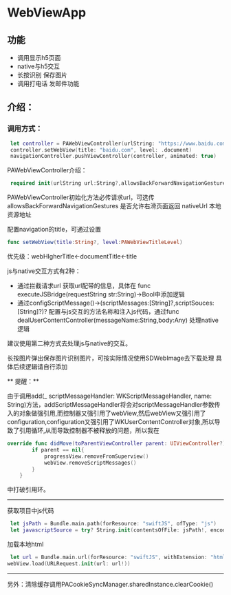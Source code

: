 # WebViewApp
## 功能
* 调用显示h5页面
* native与h5交互
*  长按识别 保存图片
* 调用打电话 发邮件功能

## 介绍：
### 调用方式：
``` swift
 let controller = PAWebViewController(urlString: "https://www.baidu.com")
 controller.setWebView(title: "baidu.com", level: .document)
 navigationController.pushViewController(controller, animated: true)
```
PAWebViewController介绍：

```swift
 required init(urlString url:String?,allowsBackForwardNavigationGestures:Bool = true,nativeUrl:Url? = nil) 
```

 PAWebViewController初始化方法必传请求url，可选传allowsBackForwardNavigationGestures 是否允许右滑页面返回 nativeUrl 本地资源地址

配置navigation的title，可通过设置
```swift
func setWebView(title:String?, level:PAWebViewTitleLevel)
```

优先级：webHIgherTitle<-documentTitle<-title

js与native交互方式有2种：

+ 通过拦截请求url 获取url配带的信息，具体在 func executeJSBridge(requestString str:String)->Bool中添加逻辑
+ 通过configScriptMessage()->(scriptMessages:[String]?,scriptSouces:[String]?)? 配置与js交互的方法名称和注入js代码，通过func dealUserContentController(messageName:String,body:Any) 处理native逻辑

建议使用第二种方式去处理js与native的交互。

长按图片弹出保存图片识别图片，可按实际情况使用SDWebImage去下载处理 具体后续逻辑请自行添加

**  提醒：**

由于调用add(_ scriptMessageHandler: WKScriptMessageHandler, name: String)方法，addScriptMessageHandler将会对scriptMessageHandler参数传入的对象做强引用,而控制器又强引用了webView,然后webView又强引用了configuration,configuration又强引用了WKUserContentController对象,所以导致了引用循环,从而导致控制器不被释放的问题，所以我在 
```swift
override func didMove(toParentViewController parent: UIViewController?) {
        if parent == nil{
            progressView.removeFromSuperview()
            webView.removeScriptMessages()
        }
    }
```
中打破引用环。


***
获取项目中js代码
```swift
 let jsPath = Bundle.main.path(forResource: "swiftJS", ofType: "js")
 let javascriptSource = try? String.init(contentsOfFile: jsPath!, encoding: String.Encoding.utf8)

```

 加载本地html
 ```swift 
  let url = Bundle.main.url(forResource: "swiftJS", withExtension: "html")
 webView.load(URLRequest.init(url: url!))
```
***


另外：清除缓存调用PACookieSyncManager.sharedInstance.clearCookie()


 
 

